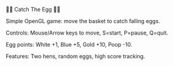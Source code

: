 🐔🥚   Catch The Egg   🥚🐔

Simple OpenGL game: move the basket to catch falling eggs.

Controls: Mouse/Arrow keys to move, S=start, P=pause, Q=quit.

Egg points: White +1, Blue +5, Gold +10, Poop -10.

Features: Two hens, random eggs, high score tracking.
